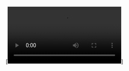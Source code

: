 [![Watch the video](https://github.com/emretokk/trendyol-dark/blob/master/2023-07-23%2022-51-50_Trim.mp4)]

